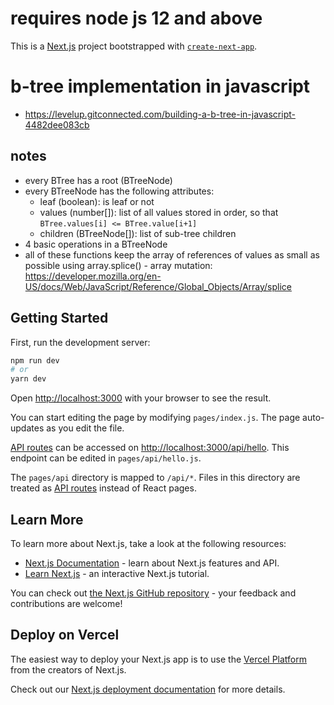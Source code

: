 # requires node js 12 and above

This is a [Next.js](https://nextjs.org/) project bootstrapped with [`create-next-app`](https://github.com/vercel/next.js/tree/canary/packages/create-next-app).

# b-tree implementation in javascript

- https://levelup.gitconnected.com/building-a-b-tree-in-javascript-4482dee083cb

## notes

- every BTree has a root (BTreeNode)
- every BTreeNode has the following attributes:
  - leaf (boolean): is leaf or not
  - values (number[]): list of all values stored in order, so that `BTree.values[i] <= BTree.value[i+1]`
  - children (BTreeNode[]): list of sub-tree children
- 4 basic operations in a BTreeNode
- all of these functions keep the array of references of values as small as possible using array.splice() - array mutation: https://developer.mozilla.org/en-US/docs/Web/JavaScript/Reference/Global_Objects/Array/splice

## Getting Started

First, run the development server:

```bash
npm run dev
# or
yarn dev
```

Open [http://localhost:3000](http://localhost:3000) with your browser to see the result.

You can start editing the page by modifying `pages/index.js`. The page auto-updates as you edit the file.

[API routes](https://nextjs.org/docs/api-routes/introduction) can be accessed on [http://localhost:3000/api/hello](http://localhost:3000/api/hello). This endpoint can be edited in `pages/api/hello.js`.

The `pages/api` directory is mapped to `/api/*`. Files in this directory are treated as [API routes](https://nextjs.org/docs/api-routes/introduction) instead of React pages.

## Learn More

To learn more about Next.js, take a look at the following resources:

- [Next.js Documentation](https://nextjs.org/docs) - learn about Next.js features and API.
- [Learn Next.js](https://nextjs.org/learn) - an interactive Next.js tutorial.

You can check out [the Next.js GitHub repository](https://github.com/vercel/next.js/) - your feedback and contributions are welcome!

## Deploy on Vercel

The easiest way to deploy your Next.js app is to use the [Vercel Platform](https://vercel.com/new?utm_medium=default-template&filter=next.js&utm_source=create-next-app&utm_campaign=create-next-app-readme) from the creators of Next.js.

Check out our [Next.js deployment documentation](https://nextjs.org/docs/deployment) for more details.
